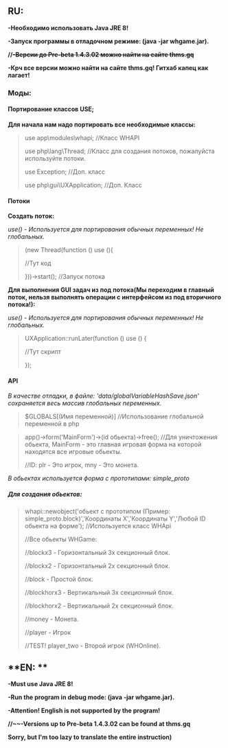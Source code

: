 ## **RU:**

**-Необходимо использовать Java JRE 8!**

**-Запуск программы в отладочном режиме: (java -jar whgame.jar).**

**//~~-Версии до Pre-beta 1.4.3.02 можно найти на сайте thms.gq~~**

**-Крч все версии можно найти на сайте thms.gq! Гитхаб капец как лагает!**

### Моды:

#### **Портирование классов USE;**
**Для начала нам надо портировать все необходимые классы:**
> use app\modules\whapi; //Класс WHAPI
> 
> use php\lang\Thread; //Класс для создания потоков, пожалуйста используйте потоки.
> 
> use Exception; //Доп. класс
> 
> use php\gui\UXApplication; //Доп. Класс

#### **Потоки**

**Создать поток:**

*use() - Используется для портирования обычных переменных! Не глобальных.*

> (new Thread(function () use (){  
> 
> //Тут код
> 
> }))->start(); //Запуск потока

**Для выполнения GUI задач из под потока(Мы переходим в главный поток, нельзя выполнять операции с интерфейсом из под вторичного потока!):**

*use() - Используется для портирования обычных переменных! Не глобальных.*

> UXApplication::runLater(function () use () {
>
> //Тут скрипт
> 
>  });

#### **API**

*В качестве отладки, в файле: 'data/globalVariableHashSave.json' сохраняется весь массив глобальных переменных.*

>$GLOBALS[(Имя переменной)] //Использование глобальной переменной в php

> app()->form('MainForm')->(id обьекта)->free(); //Для уничтожения обьекта, MainForm - это главная игровая форма на которой находятся все игровые обьекты.
> 
> //ID: plr - Это игрок, mny - Это монета.

*В обьектах используется форма с прототипами: simple_proto*

##### Для создания обьектов:

> whapi::newobject('обьект с прототипом (Пример: simple_proto.block)','Координаты X','Координаты Y','Любой ID обьекта на форме'); //Используется класс WHApi
> 
> //Все обьекты WHGame:
> 
> //blockx3 - Горизонтальный 3х секционный блок.
>
> //blockx2 - Горизонтальный 2х секционный блок.
>
> //block - Простой блок.
> 
> //blockhorx3 - Вертикальный 3х секционный блок.
>
> //blockhorx2 - Вертикальный 2х секционный блок.
>
> //money - Монета.
>
> //player - Игрок
> 
>//TEST! player_two - Второй игрок (WHOnline).

## **EN: **

**-Must use Java JRE 8!**

**-Run the program in debug mode: (java -jar whgame.jar).**

**-Attention! English is not supported by the program!**

**//~~-Versions up to Pre-beta 1.4.3.02 can be found at thms.gq**

**Sorry, but I'm too lazy to translate the entire instruction)**
